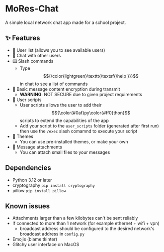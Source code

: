 # MoRes-Chat
A simple local network chat app made for a school project.

## ✨ Features
* 📔 User list (allows you to see available users)
* 💬 Chat with other users
* ⌨️ Slash commands
  - Type $${\color{lightgreen}\texttt{\textsf{/help }}}$$ in chat to see a list of commands
* 🔐 Basic message content encryption during transmit
  - **WARNING**: NOT SECURE due to given project requirements
* 🐍 User scripts
  - User scripts allows the user to add their $${\color{#0af}py\color{#ff0}thon}$$ scripts to extend the capabilities of the app
  - Add your script to the `user_scripts` folder (generated after first run) then use the `/exec` slash comamnd to execute your script
* 🎨 Themes
  - You can use pre-installed themes, or make your own
* 📁 Message attachments
  - You can attach small files to your messages

## Dependencies
* Python 3.12 or later
* cryptography `pip install cryptography`
* pillow `pip install pillow`

## Known issues
* Attachments larger than a few kilobytes can't be sent reliably
* If connected to more than 1 network (for example ethernet + wifi + vpn)
  - broadcast address should be configured to the desired network's broadcast address in `config.py`
* Emojis (blame tkinter)
* Glitchy user interface on MacOS
